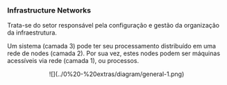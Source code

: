 ### Infrastructure Networks

Trata-se do setor responsável pela configuração e gestão da organização da infraestrutura. 

Um sistema (camada 3) pode ter seu processamento distribuído em uma rede de nodes (camada 2). Por sua vez, estes nodes podem ser máquinas acessíveis via rede (camada 1), ou processos.

<center>
![](../0%20-%20extras/diagram/general-1.png)
</center>



